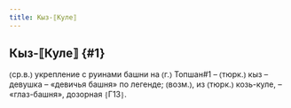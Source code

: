 ```yaml
---
title: Кыз-⟦Куле⟧
---
```

## Кыз-⟦Куле⟧ {#1}

⦅ср.в.⦆ укрепление с руинами башни на ⦅г.⦆ Топшан#1 – ⦅тюрк.⦆ кыз – девушка – «девичья башня» по легенде; ⦅возм.⦆, из ⦅тюрк.⦆ козь-куле, – «глаз-башня», дозорная ⦃Г13⦄.
